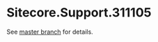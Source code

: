 # Sitecore.Support.311105

See [master branch](https://github.com/sitecoresupport/Sitecore.Support.311105) for details.